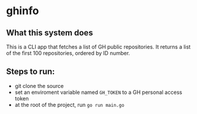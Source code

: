 # ghinfo

## What this system does

This is a CLI app that fetches a list of GH public repositories. It returns a list of the first 100 repositories, ordered by ID number.

## Steps to run:

- git clone the source
- set an enviroment variable named `GH_TOKEN` to a GH personal access token
- at the root of the project, run `go run main.go`